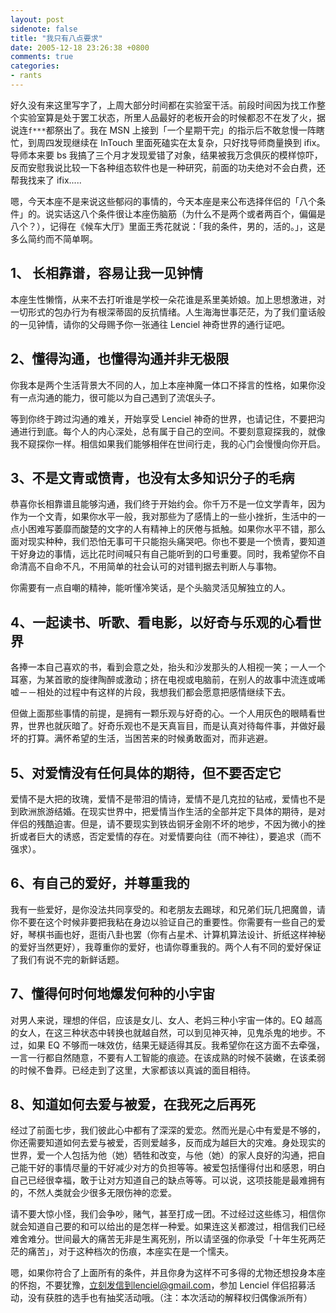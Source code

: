 ```yaml
---
layout: post
sidenote: false
title: "我只有八点要求"
date: 2005-12-18 23:26:38 +0800
comments: true
categories:
- rants
---
```


好久没有来这里写字了，上周大部分时间都在实验室干活。前段时间因为找工作整个实验室算是处于罢工状态，所里人品最好的老板开会的时候都忍不在发了火，据说连`f***`都祭出了。我在 MSN 上接到「一个星期干完」的指示后不敢怠慢一阵瞎忙，到周四发现继续在 InTouch 里面死磕实在太复杂，只好找导师商量换到 ifix。导师本来要 bs 我搞了三个月才发现爱错了对象，结果被我万念俱灰的模样惊吓，反而安慰我说比较一下各种组态软件也是一种研究，前面的功夫绝对不会白费，还帮我找来了 ifix.....

嗯，今天本座不是来说这些郁闷的事情的，今天本座是来公布选择伴侣的「八个条件」的。说实话这八个条件很让本座伤脑筋（为什么不是两个或者两百个，偏偏是八个？），记得在《候车大厅》里面王秀花就说：「我的条件，男的，活的。」，这是多么简约而不简单啊。

1、 长相靠谱，容易让我一见钟情
------------------------------------

本座生性懒惰，从来不去打听谁是学校一朵花谁是系里美娇娘。加上思想激进，对一切形式的包办行为有根深蒂固的反抗情绪。人生海海世事茫茫，为了我们童话般的一见钟情，请你的父母赐予你一张通往 Lenciel 神奇世界的通行证吧。

2、懂得沟通，也懂得沟通并非无极限
------------------------------------

你我本是两个生活背景大不同的人，加上本座神魔一体口不择言的性格，如果你没有一点沟通的能力，很可能以为自己遇到了流氓头子。

等到你终于跨过沟通的难关，开始享受 Lenciel 神奇的世界，也请记住，不要把沟通进行到底。每个人的内心深处，总有属于自己的空间。不要刻意窥探我的，就像我不窥探你一样。相信如果我们能够相伴在世间行走，我的心门会慢慢向你开启。

3、不是文青或愤青，也没有太多知识分子的毛病
------------------------------------

恭喜你长相靠谱且能够沟通，我们终于开始约会。你千万不是一位文学青年，因为作为一个文青，如果你水平一般，我对那些为了感情上的一些小挫折，生活中的一点小困难写萎靡而酸楚的文字的人有精神上的厌倦与抵触。如果你水平不错，那么面对现实种种，我们恐怕无事可干只能抱头痛哭吧。你也不要是一个愤青，要知道干好身边的事情，远比花时间喊只有自己能听到的口号重要。同时，我希望你不自命清高不自命不凡，不用简单的社会认可的对错判据去判断人与事物。

你需要有一点自嘲的精神，能听懂冷笑话，是个头脑灵活见解独立的人。

4、一起读书、听歌、看电影，以好奇与乐观的心看世界
------------------------------------------

各捧一本自己喜欢的书，看到会意之处，抬头和沙发那头的人相视一笑；一人一个耳塞，为某首歌的旋律陶醉或激动；挤在电视或电脑前，在别人的故事中流连或唏嘘－－相处的过程中有这样的片段，我想我们都会愿意把感情继续下去。

但做上面那些事情的前提，是拥有一颗乐观与好奇的心。一个人用灰色的眼睛看世界，世界也就灰暗了。好奇乐观也不是天真盲目，而是认真对待每件事，并做好最坏的打算。满怀希望的生活，当困苦来的时候勇敢面对，而非逃避。

5、对爱情没有任何具体的期待，但不要否定它
------------------------------------------

爱情不是大把的玫瑰，爱情不是带泪的情诗，爱情不是几克拉的钻戒，爱情也不是到欧洲旅游结婚。在现实世界中，把爱情当作生活的全部并定下具体的期待，是对伴侣的残酷迫害。但是，请不要现实到铁齿铜牙金刚不坏的地步，不因为微小的挫折或者巨大的诱惑，否定爱情的存在。对爱情要向往（而不神往），要追求（而不强求）。

6、有自己的爱好，并尊重我的
------------------------------------------

我有一些爱好，是你没法共同享受的。和老朋友去踢球，和兄弟们玩几把魔兽，请你不要在这个时候非要把我粘在身边以验证自己的重要性。你需要有一些自己的爱好，琴棋书画也好，逛街八卦也罢（你有占星术、计算机算法设计、折纸这样神秘的爱好当然更好），我尊重你的爱好，也请你尊重我的。两个人有不同的爱好保证了我们有说不完的新鲜话题。

7、懂得何时何地爆发何种的小宇宙
------------------------------------------

对男人来说，理想的伴侣，应该是女儿、女人、老妈三种小宇宙一体的。EQ 越高的女人，在这三种状态中转换也就越自然，可以到见神灭神，见鬼杀鬼的地步。不过，如果 EQ 不够而一味效仿，结果无疑适得其反。我希望你在这方面不去牵强，一言一行都自然随意，不要有人工智能的痕迹。在该成熟的时候不装嫩，在该柔弱的时候不鲁莽。已经走到了这里，大家都该以真诚的面目相待。

8、知道如何去爱与被爱，在我死之后再死
------------------------------------------

经过了前面七步，我们彼此心中都有了深深的爱恋。然而光是心中有爱是不够的，你还需要知道如何去爱与被爱，否则爱越多，反而成为越巨大的灾难。身处现实的世界，爱一个人包括为他（她）牺牲和改变，与他（她）的家人良好的沟通，把自己能干好的事情尽量的干好减少对方的负担等等。被爱包括懂得付出和感恩，明白自己已经很幸福，敢于让对方知道自己的缺点等等。可以说，这项技能是最难拥有的，不然人类就会少很多无限伤神的恋爱。

请不要大惊小怪，我们会争吵，赌气，甚至打成一团。不过经过这些练习，相信你就会知道自己要的和可以给出的是怎样一种爱。如果连这关都渡过，相信我们已经难舍难分。世间最大的痛苦无非是生离死别，所以请坚强的你承受「十年生死两茫茫的痛苦」，对于这种档次的伤痕，本座实在是一个懦夫。

嗯，如果你符合了上面所有的条件，并且你身为这样不可多得的尤物还想投身本座的怀抱，不要犹豫，立刻发信到lenciel@gmail.com，参加 Lenciel 伴侣招募活动，没有获胜的选手也有抽奖活动哦。（注：本次活动的解释权归偶像派所有）
